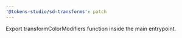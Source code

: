 ```yaml
---
'@tokens-studio/sd-transforms': patch
---
```


Export transformColorModifiers function inside the main entrypoint.
